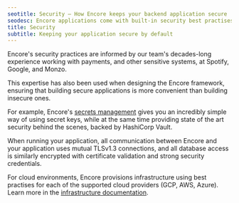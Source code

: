 ```yaml
---
seotitle: Security – How Encore keeps your backend application secure
seodesc: Encore applications come with built-in security best practises. See how Encore keeps your application secure by default.
title: Security
subtitle: Keeping your application secure by default
---
```


Encore's security practices are informed by our team's decades-long experience working with payments, and other sensitive systems, at Spotify, Google, and Monzo.

This expertise has also been used when designing the Encore framework, ensuring that building secure applications
is more convenient than building insecure ones.

For example, Encore's [secrets management](/docs/primitives/secrets) gives you
an incredibly simple way of using secret keys, while at the same time providing
state of the art security behind the scenes, backed by HashiCorp Vault.

When running your application, all communication between Encore and your application uses
mutual TLSv1.3 connections, and all database access is similarly encrypted
with certificate validation and strong security credentials.

For cloud environments, Encore provisions infrastructure using best practises for each of the supported cloud providers (GCP, AWS, Azure). Learn more in the [infrastructure documentation](/docs/deploy/infra).